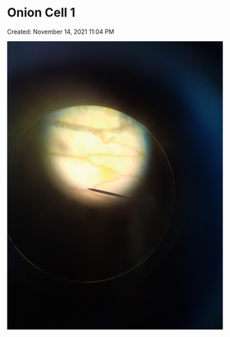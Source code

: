 # Onion Cell 1

Created: November 14, 2021 11:04 PM

![Onion Cell 1.jpg](Onion%20Cell%20f1c85/Onion_Cell_1.jpg)